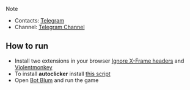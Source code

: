 > [!NOTE]
> - Contacts: [Telegram](https://t.me/RahatMals)
> - Channel: [Telegram Channel](https://t.me/InstantEarning169)


## How to run  
- Install two extensions in your browser [Ignore X-Frame headers](https://chromewebstore.google.com/detail/ignore-x-frame-headers/gleekbfjekiniecknbkamfmkohkpodhe) and [Violentmonkey](https://chromewebstore.google.com/detail/violentmonkey/jinjaccalgkegednnccohejagnlnfdag)
- To install **autoclicker** install [this script](https://github.com/rahatmals1/Blum-main.git)
- Open [Bot Blum](https://web.telegram.org/k/#?tgaddr=tg%3A%2F%2Fresolve%3Fdomain%3DBlumCryptoBot%26appname%3Dapp%26startapp%3Dref_jcGkWMkJaN) and run the game
